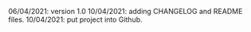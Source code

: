 06/04/2021: version 1.0
10/04/2021: adding CHANGELOG and README files.
10/04/2021: put project into Github.


